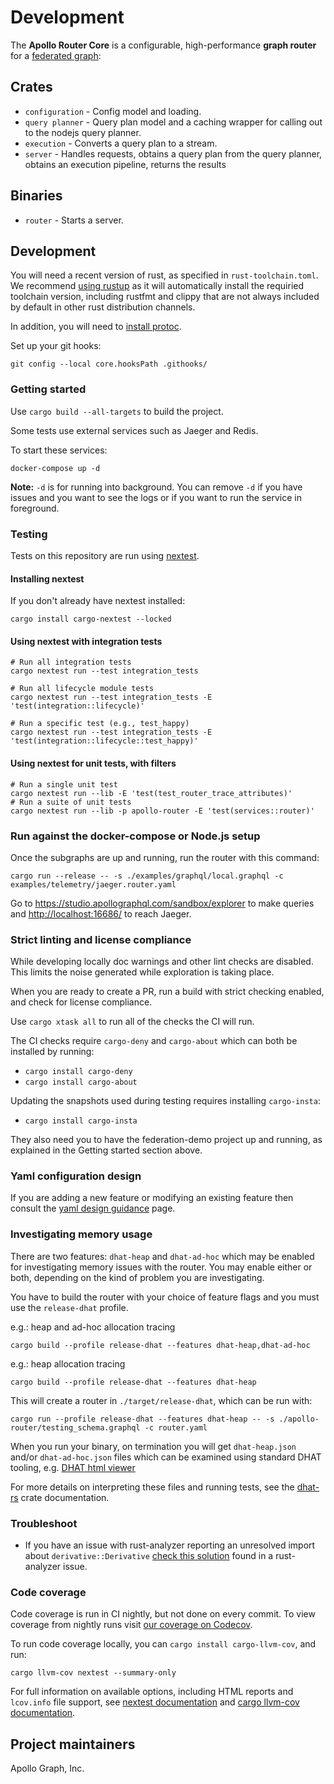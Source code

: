 # Development

The **Apollo Router Core** is a configurable, high-performance **graph router** for a [federated graph](https://www.apollographql.com/docs/federation/):

## Crates

* `configuration` - Config model and loading.
* `query planner` - Query plan model and a caching wrapper for calling out to the nodejs query planner.
* `execution` - Converts a query plan to a stream.
* `server` - Handles requests,
     obtains a query plan from the query planner,
     obtains an execution pipeline,
     returns the results

## Binaries

* `router` - Starts a server.

## Development

You will need a recent version of rust, as specified in `rust-toolchain.toml`.
We recommend [using rustup](https://www.rust-lang.org/tools/install)
as it will automatically install the requiried toolchain version,
including rustfmt and clippy
that are not always included by default in other rust distribution channels.

In addition, you will need to [install protoc](https://grpc.io/docs/protoc-installation/).

Set up your git hooks:

```shell
git config --local core.hooksPath .githooks/
```

### Getting started

Use `cargo build --all-targets` to build the project.

Some tests use external services such as Jaeger and Redis.

To start these services:

```
docker-compose up -d
```

**Note:** `-d` is for running into background. You can remove `-d` if you
have issues and you want to see the logs or if you want to run the service
in foreground.

### Testing

Tests on this repository are run using [nextest](https://nexte.st/).

#### Installing nextest

If you don't already have nextest installed:

```shell
cargo install cargo-nextest --locked
```

#### Using nextest with integration tests

```shell
# Run all integration tests
cargo nextest run --test integration_tests

# Run all lifecycle module tests
cargo nextest run --test integration_tests -E 'test(integration::lifecycle)'

# Run a specific test (e.g., test_happy)
cargo nextest run --test integration_tests -E 'test(integration::lifecycle::test_happy)'
```

#### Using nextest for unit tests, with filters

```shell
# Run a single unit test
cargo nextest run --lib -E 'test(test_router_trace_attributes)'
# Run a suite of unit tests
cargo nextest run --lib -p apollo-router -E 'test(services::router)'
```

### Run against the docker-compose or Node.js setup

Once the subgraphs are up and running, run the router with this command:

```shell
cargo run --release -- -s ./examples/graphql/local.graphql -c examples/telemetry/jaeger.router.yaml
```

Go to <https://studio.apollographql.com/sandbox/explorer> to make queries and
<http://localhost:16686/> to reach Jaeger.

### Strict linting and license compliance

While developing locally doc warnings and other lint checks are disabled.
This limits the noise generated while exploration is taking place.

When you are ready to create a PR, run a build with strict checking enabled,
and check for license compliance.

Use `cargo xtask all` to run all of the checks the CI will run.

The CI checks require `cargo-deny` and `cargo-about` which can both be installed by running:

* `cargo install cargo-deny`
* `cargo install cargo-about`

Updating the snapshots used during testing requires installing `cargo-insta`:

* `cargo install cargo-insta`

They also need you to have the federation-demo project up and running,
as explained in the Getting started section above.

### Yaml configuration design

If you are adding a new feature or modifying an existing feature then consult the [yaml design guidance](dev-docs/yaml-design-guidance.md) page.

### Investigating memory usage

There are two features: `dhat-heap` and `dhat-ad-hoc` which may be enabled for investigating memory issues
with the router. You may enable either or both, depending on the kind of problem you are investigating.

You have to build the router with your choice of feature flags and you must use the `release-dhat` profile.

e.g.: heap and ad-hoc allocation tracing

```shell
cargo build --profile release-dhat --features dhat-heap,dhat-ad-hoc
```

e.g.: heap allocation tracing

```shell
cargo build --profile release-dhat --features dhat-heap
```

This will create a router in `./target/release-dhat`, which can be run with:
```shell
cargo run --profile release-dhat --features dhat-heap -- -s ./apollo-router/testing_schema.graphql -c router.yaml
```

When you run your binary, on termination you will get `dhat-heap.json` and/or `dhat-ad-hoc.json` files which can
be examined using standard DHAT tooling, e.g. [DHAT html viewer](https://nnethercote.github.io/dh_view/dh_view.html)

For more details on interpreting these files and running tests, see the [dhat-rs](https://docs.rs/dhat/latest/dhat/#running) crate documentation.

### Troubleshoot

* If you have an issue with rust-analyzer reporting an unresolved import about `derivative::Derivative` [check this solution](https://github.com/rust-analyzer/rust-analyzer/issues/7459#issuecomment-876796459) found in a rust-analyzer issue.

### Code coverage

Code coverage is run in CI nightly, but not done on every commit.  To view coverage from nightly runs visit [our coverage on Codecov](https://codecov.io/gh/apollographql/router).

To run code coverage locally, you can `cargo install cargo-llvm-cov`, and run:

```shell
cargo llvm-cov nextest --summary-only
```

For full information on available options, including HTML reports and `lcov.info` file support, see [nextest documentation](https://nexte.st/book/coverage.html) and [cargo llvm-cov documentation](https://github.com/taiki-e/cargo-llvm-cov#get-coverage-of-cc-code-linked-to-rust-librarybinary).

## Project maintainers

Apollo Graph, Inc.
